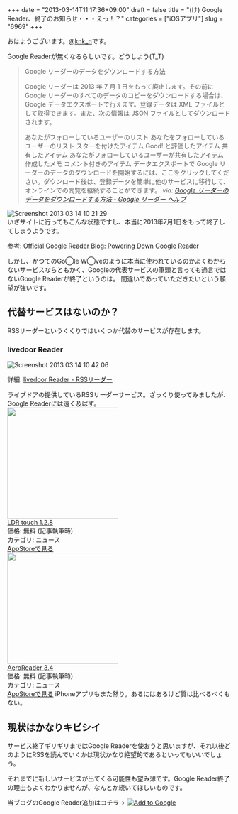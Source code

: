 +++
date = "2013-03-14T11:17:36+09:00"
draft = false
title = "(け) Google Reader、終了のお知らせ・・・えっ！？"
categories = ["iOSアプリ"]
slug = "6969"
+++

おはようございます。@<a href="https://twitter.com/knk_n" target="_blank">knk_n</a>です。

Google Readerが無くなるらしいです。どうしよう(T_T)

<blockquote title=%E2%80%9DGoogle リーダーのデータをダウンロードする方法 - Google リーダー ヘルプ%E2%80%9D cite=%E2%80%9Dhttp://support.google.com/reader/answer/3028851%E2%80%9D>Google リーダーのデータをダウンロードする方法

Google リーダーは 2013 年 7 月 1 日をもって廃止します。その前に Google リーダーのすべてのデータのコピーをダウンロードする場合は、Google データエクスポートで行えます。登録データは XML ファイルとして取得できます。また、次の情報は JSON ファイルとしてダウンロードされます。

あなたがフォローしているユーザーのリスト
あなたをフォローしているユーザーのリスト
スターを付けたアイテム
Good! と評価したアイテム
共有したアイテム
あなたがフォローしているユーザーが共有したアイテム
作成したメモ
コメント付きのアイテム
データエクスポートで Google リーダーのデータのダウンロードを開始するには、ここをクリックしてください。ダウンロード後は、登録データを簡単に他のサービスに移行して、オンラインでの閲覧を継続することができます。
<cite>via: <a  class="external" href="http://support.google.com/reader/answer/3028851" target="_blank">Google リーダーのデータをダウンロードする方法 - Google リーダー ヘルプ</a></cite></blockquote><!--more--><div class="center"><img src="https://knk-n.com/images/2013/03/screenshot-2013-03-14-10.21.29.jpg" alt="Screenshot 2013 03 14 10 21 29" title="screenshot 2013-03-14 10.21.29.jpg" border="0" width="" height="" /></div>
いざサイトに行ってもこんな状態ですし、本当に2013年7月1日をもって終了してしまうようです。

<p>参考: <a  class="external" href="http://googlereader.blogspot.jp/2013/03/powering-down-google-reader.html" target="_blank">Official Google Reader Blog: Powering Down Google Reader</a></p>

しかし、かつてのGo◯le W◯veのように本当に使われているのかよくわからないサービスならともかく、Googleの代表サービスの筆頭と言っても過言ではないGoogle Readerが終了というのは。
間違いであっていただきたいという願望が強いです。

<h2>代替サービスはないのか？</h2>
RSSリーダーというくくりではいくつか代替のサービスが存在します。
<h3>livedoor Reader</h3>
<div class="center"><img src="https://knk-n.com/images/2013/03/screenshot-2013-03-14-10.42.06.jpg" alt="Screenshot 2013 03 14 10 42 06" title="screenshot 2013-03-14 10.42.06.jpg" border="0" width="" height="" /></div>
<p>詳細: <a  class="external" href="http://reader.livedoor.com/" target="_blank">livedoor Reader - RSSリーダー</a></p>
ライブドアの提供しているRSSリーダーサービス。ざっくり使ってみましたが、Google Readerには遠く及ばず。

<div class="appstorehelper"><a href="https://itunes.apple.com/jp/app/ldr-touch/id291066278?mt=8&uo=4" rel="nofollow" target="_blank"><img class="appstorehelper_appicn" src="http://a40.phobos.apple.com/us/r1000/011/Purple/8d/17/e6/mzl.qedyyxyc.jpg" width="250" height="250" /></a><div class="appstorehelper_text"><a href="https://itunes.apple.com/jp/app/ldr-touch/id291066278?mt=8&uo=4" rel="nofollow" target="_blank">LDR touch 1.2.8</a><br />価格: 無料 (記事執筆時)<br />カテゴリ: ニュース</div>
</div>
<a class="goappstore" href="https://itunes.apple.com/jp/app/ldr-touch/id291066278?mt=8&uo=4" target="_blank">AppStoreで見る</a>
<div class="appstorehelper"><a href="https://itunes.apple.com/jp/app/aeroreader/id294209757?mt=8&uo=4" rel="nofollow" target="_blank"><img class="appstorehelper_appicn" src="http://a461.phobos.apple.com/us/r1000/105/Purple/v4/32/31/8d/32318d05-68c6-4c45-f046-4bccd93fffe5/mzl.udxwssim.png" width="250" height="250" /></a><div class="appstorehelper_text"><a href="https://itunes.apple.com/jp/app/aeroreader/id294209757?mt=8&uo=4" rel="nofollow" target="_blank">AeroReader 3.4</a><br />価格: 無料 (記事執筆時)<br />カテゴリ: ニュース</div>
</div>
<a class="goappstore" href="https://itunes.apple.com/jp/app/aeroreader/id294209757?mt=8&uo=4" target="_blank">AppStoreで見る</a>
iPhoneアプリもまた然り。あるにはあるけど質は比べるべくもない。

<h2>現状はかなりキビシイ</h2>
サービス終了ギリギリまではGoogle Readerを使おうと思いますが、それ以後どのようにRSSを読んでいくかは現状かなり絶望的であるといってもいいでしょう。

それまでに新しいサービスが出てくる可能性も望み薄です。Google Reader終了の理由もよくわかりませんが、なんとか続いてほしいものです。

当ブログのGoogle Reader追加はコチラ→ <a href="http://fusion.google.com/add?source=atgs&feedurl=http%3A//www.google.com/reader/view/feed/http%3A//feeds.feedburner.com/knkncom"><img src="http://buttons.googlesyndication.com/fusion/add.gif" alt="Add to Google"></a>

